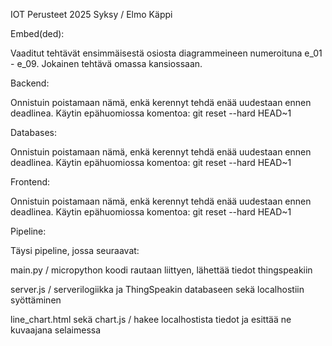 
IOT Perusteet 2025 Syksy
/ Elmo Käppi

Embed(ded):

Vaaditut tehtävät ensimmäisestä osiosta diagrammeineen numeroituna e_01 - e_09.
Jokainen tehtävä omassa kansiossaan.

Backend:

Onnistuin poistamaan nämä, enkä kerennyt tehdä enää uudestaan ennen deadlinea. Käytin epähuomiossa komentoa:
git reset --hard HEAD~1

Databases:

Onnistuin poistamaan nämä, enkä kerennyt tehdä enää uudestaan ennen deadlinea. Käytin epähuomiossa komentoa:
git reset --hard HEAD~1

Frontend:

Onnistuin poistamaan nämä, enkä kerennyt tehdä enää uudestaan ennen deadlinea. Käytin epähuomiossa komentoa:
git reset --hard HEAD~1

Pipeline:

Täysi pipeline, jossa seuraavat:

main.py / micropython koodi rautaan liittyen, lähettää tiedot thingspeakiin

server.js / serverilogiikka ja ThingSpeakin databaseen sekä localhostiin syöttäminen

line_chart.html sekä chart.js / hakee localhostista tiedot ja esittää ne kuvaajana selaimessa
